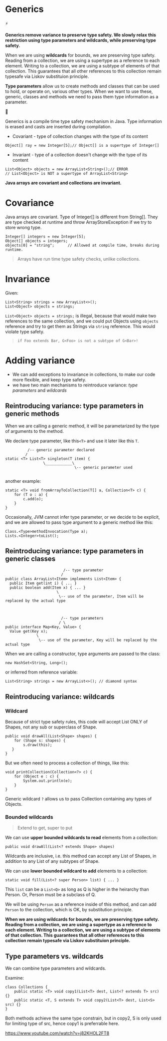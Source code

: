 # Generics


:zap:

**Generics remove variance to preserve type safety. We slowly relax this restriction using type parameters and wildcards, while preserving type safety.**

When we are using **wildcards** for bounds, we are preserving type safety. Reading from a collection, we are using a supertype as a reference to each element. Writing to a collection, we are using a subtype of elements of that collection. This guarantees that all other references to this collection remain typesafe via Liskov substituion principle.

**Type parameters** allow us to create methods and classes that can be used to hold, or operate on, various other types. When we want to use these, generic, classes and methods we need to pass them type information as a parameter.

:rocket: 

Generics is a compile time type safety mechanism in Java.
Type information is erased and casts are inserted during compilation.


* Covariant - type of collection changes with the type of its content

`Object[] ray = new Integer[5];// Object[] is a supertype of Integer[]` 
* Invariant - type of a collection doesn't change with the type of its content
```
List<Object> objects = new ArrayList<String>();// ERROR
// List<Object> is NOT a supertype of ArrayList<String>
```

**Java arrays are covariant and collections are invariant.**


# Covariance

Java arrays are covariant. Type of Integer[] is different from String[]. They are type checked at runtime and throw ArrayStoreException if we try to store wrong type.

```
Integer[] integers = new Integer[5];
Object[] objects = integers;
objects[0] = "string";      // Allowed at compile time, breaks during runtime.
```
> Arrays have run time type safety checks, unlike collections.


# Invariance

Given: 
```
List<String> strings = new ArrayList<>();
List<Object> objects = strings;
```
`List<Object> objects = strings;` is illegal, because that would make two references to the same collection, and we could put Objects using `objects` reference and try to get them as Strings via `string` reference. This would violate type safety.

> `if Foo extends Bar, G<Foo> is not a subtype of G<Bar>!`



# Adding variance

* We can add exceptions to invariance in collections, to make our code more flexible, and keep type safety.
* we have two main mechanisms to reintroduce variance: *type parameters* and *wildcards*

## Reintroducing variance: type parameters in generic methods

When we are calling a generic method, it will be parametarized by the type of arguments to the method.

We declare type parameter, like this`<T>` and use it later like this `T`.


```
          /-- generic parameter declared
         /
static <T> List<T> singleton(T item) {
                 \____________\
                               \-- generic parameter used
          
```

another example:

```
static <T> void fromArrayToCollection(T[] a, Collection<T> c) {
    for (T o : a) {
        c.add(o);
    }
}
```

Occasionally, JVM cannot infer type parameter, or we decide to be explicit, and we are allowed to pass type argument to a generic method like this:
```
Class.<Type>methodInvocation(Type a);
Lists.<Integer>toList();
```


## Reintroducing variance: type parameters in generic classes


```
                          /-- type parameter
                         /
public class ArrayList<Item> implements List<Item> {
  public Item get(int i) { ... }
  public boolean add(Item x) { ... }
                       \
                        \-- use of the parameter, Item will be replaced by the actual type



                         /-- type parameters
                        / \
public interface Map<Key, Value> {
  Value get(Key x);
              \
               \-- use of the parameter, Key will be replaced by the actual type

```
When we are calling a constructor, type arguments are passed to the class:
```
new HashSet<String, Long>();
```
or inferred from reference variable:
```
List<String> strings = new ArrayList<>(); // diamond syntax
```


## Reintroducing variance: wildcards

### Wildcard

Because of strict type safety rules, this code will accept List ONLY of Shapes, not any sub or superclass of Shape.

```
public void drawAll(List<Shape> shapes) {
    for (Shape s: shapes) {
        s.draw(this);
   }
}
```

But we often need to process a collection of things, like this:
```
void printCollection(Collection<?> c) {
    for (Object e : c) {
        System.out.println(e);
    }
}
```
Generic wildcard `?` allows us to pass Collection containing any types of Objects.

### Bounded wildcards

> Extend to get, super to put

We can use **upper bounded wildcards to read** elements from a collection:

```
public void drawAll(List<? extends Shape> shapes)
```

Wildcards are inclusive, i.e. this method can accept any List of Shapes, in addition to any List of any subtypes of Shape.


We can use **lower bounded wildcard to add** elements to a collection:

```
static void fill(List<? super Person> list) { ... }
```

This `list` can be a `List<Q>` as long as Q is higher in the heirarchy than Person. Or, Person must be a subclass of Q.
          
We will be using `Person` as a reference inside of this method, and can add `Person` to the collection, which is OK, by substitution principle.

**When we are using wildcards for bounds, we are preserving type safety. Reading from a collection, we are using a supertype as a reference to each element. Writing to a collection, we are using a subtype of elements of that collection. This guarantees that all other references to this collection remain typesafe via Liskov substituion principle.**

## Type parameters vs. wildcards

We can combine type parameters and wildcards.

Examine:
```
class Collections {
    public static <T> void copy1(List<T> dest, List<? extends T> src) {}
    public static <T, S extends T> void copy2(List<T> dest, List<S> src) {}
}
```
Both methods achieve the same type constrain, but in copy2, S is only used for limiting type of src, hence copy1 is preferrable here.

          
https://www.youtube.com/watch?v=j82KHOL2FT8


